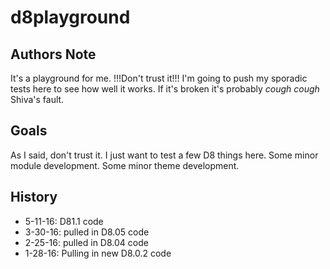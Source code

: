 # d8playground

## Authors Note
It's a playground for me.  !!!Don't trust it!!!  I'm going to push my sporadic tests here to see how well it works.  If it's broken it's probably *cough cough* Shiva's fault.

## Goals
As I said, don't trust it.  I just want to test a few D8 things here.  Some minor module development.  Some minor theme development.


## History
* 5-11-16: D81.1 code
* 3-30-16: pulled in D8.05 code
* 2-25-16: pulled in D8.04 code
* 1-28-16: Pulling in new D8.0.2 code

